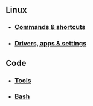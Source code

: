 ## Linux
 - ### [Commands & shortcuts](linux/LINUX.md)
 - ### [Drivers, apps & settings](linux/INSTALL.md)

## Code
 - ### [Tools](code/TOOLS.md)
 - ### [Bash](code/BASH.md)